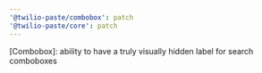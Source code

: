 ```yaml
---
'@twilio-paste/combobox': patch
'@twilio-paste/core': patch
---
```


[Combobox]: ability to have a truly visually hidden label for search comboboxes
